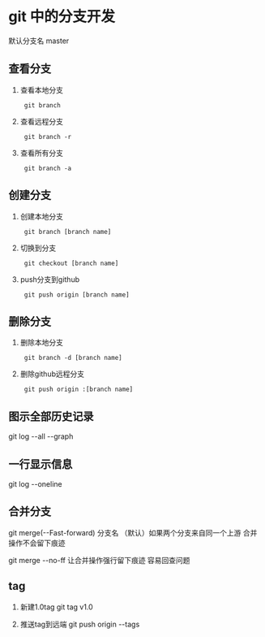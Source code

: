 # git 中的分支开发

默认分支名 master

## 查看分支

1. 查看本地分支

        git branch

2. 查看远程分支

        git branch -r

3. 查看所有分支

        git branch -a

## 创建分支
1. 创建本地分支

        git branch [branch name]

2. 切换到分支

        git checkout [branch name]

3. push分支到github

        git push origin [branch name]

## 删除分支

1. 删除本地分支

        git branch -d [branch name]

2. 删除github远程分支

        git push origin :[branch name]


## 图示全部历史记录
git log --all --graph

## 一行显示信息
git log --oneline

## 合并分支
git merge(--Fast-forward) 分支名 （默认）如果两个分支来自同一个上游 合并操作不会留下痕迹

git merge --no-ff 让合并操作强行留下痕迹 容易回查问题

## tag

1. 新建1.0tag
git tag v1.0    

2. 推送tag到远端
git push origin --tags
